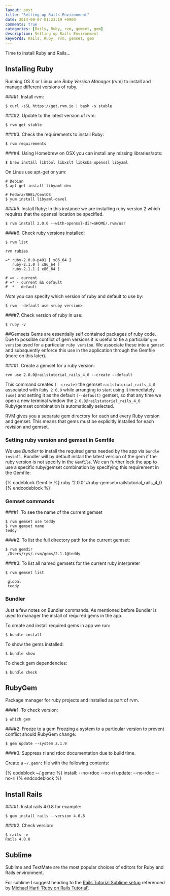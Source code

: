 ```yaml
---
layout: post
title: "Setting up Rails Environment"
date: 2014-09-07 01:23:19 +0900
comments: true
categories: [Rails, Ruby, rvm, gemset, gem]
description: Setting up Rails Environment
keywords: Rails, Ruby, rvm, gemset, gem
---
```

Time to install Ruby and Rails...
<!-- more -->
## Installing Ruby

Running OS X or Linux use _Ruby Version Manager_ (rvm) to install and manage different versions of ruby.

####1. Install rvm:
```
$ curl -sSL https://get.rvm.io | bash -s stable
```

####2. Update to the latest version of rvm:
```
$ rvm get stable
```

####3. Check the requirements to install Ruby:
```
$ rvm requirements
```

####4. Using Homebrew on OSX you can install any missing libraries/apts:
```
$ brew install libtool libxslt libksba openssl libyaml
```

On Linus use apt-get or yum:
```
# Debian
$ apt-get install libyaml-dev

# Fedora/RHEL/CentOS
$ yum install libyaml-devel
```

####5. Install Ruby:
In this instance we are installing ruby version 2 which requires that the openssl location be specified.
```
$ rvm install 2.0.0 --with-openssl-dir=$HOME/.rvm/usr
```

####6. Check ruby versions installed:
```
$ rvm list

rvm rubies

=* ruby-2.0.0-p481 [ x86_64 ]
   ruby-2.1.0 [ x86_64 ]
   ruby-2.1.1 [ x86_64 ]

# => - current
# =* - current && default
#  * - default
```

_Note_ you can specify which version of ruby and default to use by:
```
$ rvm --default use <ruby version>
```

####7. Check version of ruby in use:
```
$ ruby -v
```

##Gemsets
Gems are essentially self contained packages of ruby code.  Due to possible conflict of gem versions it is useful to tie a particular `gem version` used for a particular `ruby version`.  We associate these into a `gemset` and subsquently enforce this use in the application through the Gemfile (more on this later).

####1. Create a gemset for a ruby version:
```
rvm use 2.0.0@railstutorial_rails_4_0 --create --default
```

This command creates `(--create)` the gemset `railstutorial_rails_4_0` associated with `Ruby 2.0.0` while arranging to start using it immediately `(use)` and setting it as the default `(--default)` gemset, so that any time we open a new terminal window the `2.0.0@railstutorial_rails_4_0` Ruby/gemset combination is automatically selected.

RVM gives you a separate gem directory for each and every Ruby version and gemset. This means that gems must be explicitly installed for each revision and gemset.

### Setting ruby version and gemset in Gemfile
We use _Bundler_ to install the required gems needed by the app via `bundle install`.  Bundler will by default install the latest version of the gem if the ruby version is not specify in the `Gemfile`.   We can further lock the app to use a specific ruby/gemset combination by specifying this requirement in the Gemfile:

{% codeblock Gemfile %}
ruby '2.0.0'
#ruby-gemset=railstutorial_rails_4_0
{% endcodeblock %}

### Gemset commands

####1. To see the name of the current gemset
```
$ rvm gemset use teddy
$ rvm gemset name
teddy
```

####2. To list the full directory path for the current gemset:
```
$ rvm gemdir
 /Users/rys/.rvm/gems/2.1.1@teddy
```

####3. To list all named gemsets for the current ruby interpreter
```
$ rvm gemset list

 global
 teddy
```

### Bundler
Just a few notes on Bundler commands.  As mentioned before Bundler is used to manager the install of required gems in the app.

To create and install required gems in app we run:
```
$ bundle install
```

To show the gems installed:
```
$ bundle show
```

To check gem dependencies:
```
$ bundle check
```


## RubyGem
Package manager for ruby projects and installed as part of rvm.  

####1. To check version:
```
$ which gem
```

####2. Freeze to a gem
Freezing a system to a particular version to prevent conflict should RubyGem change:
```
$ gem update --system 2.1.9
```

####3. Suppress ri and rdoc documentation due to build time. 

Create a `~/.gemrc` file with the following contents:

{% codeblock ~/.gemrc %}
install: --no-rdoc --no-ri
update:  --no-rdoc --no-ri
{% endcodeblock %}

## Install Rails
####1. Instal rails 4.0.8 for example:
```
$ gem install rails --version 4.0.8
```

####2. Check version:
```
$ rails -v
Rails 4.0.8
``` 

## Sublime
Sublime and TextMate are the most popular choices of editors for Ruby and Rails environment.

For sublime I suggest heading to the [Rails Tutorial Sublime setup](https://github.com/mhartl/rails_tutorial_sublime_text) referenced by [Michael Hartl 'Ruby on Rails Tutorial'](https://www.railstutorial.org/book/beginning).

